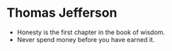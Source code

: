 Thomas Jefferson
===============

* Honesty is the first chapter in the book of wisdom. 
* Never spend money before you have earned it. 
